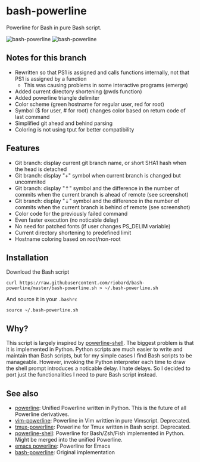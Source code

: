 # bash-powerline


Powerline for Bash in pure Bash script. 

![bash-powerline](https://raw.github.com/j1r1k/bash-powerline/master/screenshots/user.png)
![bash-powerline](https://raw.github.com/j1r1k/bash-powerline/master/screenshots/root.png)

## Notes for this branch

* Rewritten so that PS1 is assigned and calls functions internally, not that PS1 is assigned by a function
  * This was causing problems in some interactive programs (emerge)
* Added current directory shortening (pwds function)
* Added powerline triangle delimiter
* Color scheme (green hostname for regular user, red for root)
* Symbol ($ for user, # for root) changes color based on return code of last command
* Simplified git ahead and behind parsing
* Coloring is not using tput for better compatibility

## Features

* Git branch: display current git branch name, or short SHA1 hash when the head
  is detached
* Git branch: display "+" symbol when current branch is changed but uncommited
* Git branch: display "⇡" symbol and the difference in the number of commits when the current branch is ahead of remote (see screenshot)
* Git branch: display "⇣" symbol and the difference in the number of commits when the current branch is behind of remote (see screenshot)
* Color code for the previously failed command
* Even faster execution (no noticable delay)
* No need for patched fonts (if user changes PS_DELIM variable)
* Current directory shortening to predefined limit
* Hostname coloring based on root/non-root


## Installation

Download the Bash script

    curl https://raw.githubusercontent.com/riobard/bash-powerline/master/bash-powerline.sh > ~/.bash-powerline.sh

And source it in your `.bashrc`

    source ~/.bash-powerline.sh

## Why?

This script is largely inspired by
[powerline-shell](https://github.com/milkbikis/powerline-shell). The biggest
problem is that it is implemented in Python. Python scripts are much easier to
write and maintain than Bash scripts, but for my simple cases I find Bash
scripts to be manageable. However, invoking the Python interpreter each time to
draw the shell prompt introduces a noticable delay. I hate delays. So I decided
to port just the functionalities I need to pure Bash script instead. 

## See also
* [powerline](https://github.com/Lokaltog/powerline): Unified Powerline
  written in Python. This is the future of all Powerline derivatives. 
* [vim-powerline](https://github.com/Lokaltog/vim-powerline): Powerline in Vim
  writtien in pure Vimscript. Deprecated.
* [tmux-powerline](https://github.com/erikw/tmux-powerline): Powerline for Tmux
  written in Bash script. Deprecated.
* [powerline-shell](https://github.com/milkbikis/powerline-shell): Powerline for
  Bash/Zsh/Fish implemented in Python. Might be merged into the unified
  Powerline. 
* [emacs powerline](https://github.com/milkypostman/powerline): Powerline for
  Emacs
* [bash-powerline](https://github.com/riobard/bash-powerline): Original implementation
